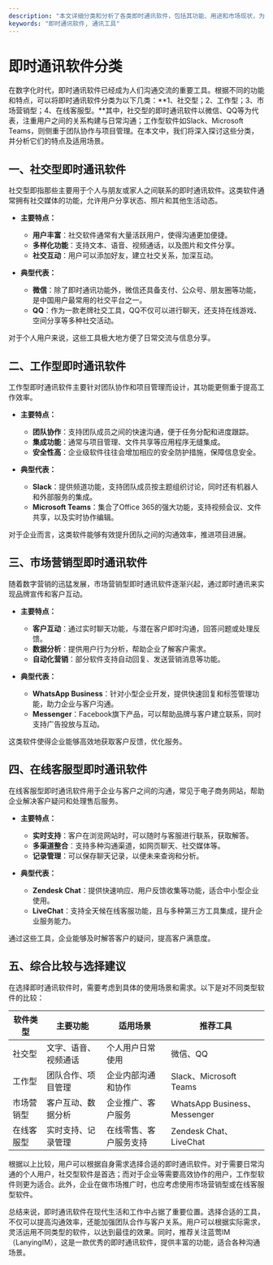 ```yaml
---
description: "本文详细分类和分析了各类即时通讯软件，包括其功能、用途和市场现状，为用户选择合适的工具提供参考。"
keywords: "即时通讯软件, 通讯工具"
---
```

# 即时通讯软件分类 

在数字化时代，即时通讯软件已经成为人们沟通交流的重要工具。根据不同的功能和特点，可以将即时通讯软件分类为以下几类：**1、社交型；2、工作型；3、市场营销型；4、在线客服型。**其中，社交型的即时通讯软件以微信、QQ等为代表，注重用户之间的关系构建与日常沟通；工作型软件如Slack、Microsoft Teams，则侧重于团队协作与项目管理。在本文中，我们将深入探讨这些分类，并分析它们的特点及适用场景。

<h2>一、社交型即时通讯软件</h2>

社交型即指那些主要用于个人与朋友或家人之间联系的即时通讯软件。这类软件通常拥有社交媒体的功能，允许用户分享状态、照片和其他生活动态。

- **主要特点：**
  - **用户丰富**：社交软件通常有大量活跃用户，使得沟通更加便捷。
  - **多样化功能**：支持文本、语音、视频通话，以及图片和文件分享。
  - **社交互动**：用户可以添加好友，建立社交关系，加深互动。

- **典型代表：**
  - **微信**：除了即时通讯功能外，微信还具备支付、公众号、朋友圈等功能，是中国用户最常用的社交平台之一。
  - **QQ**：作为一款老牌社交工具，QQ不仅可以进行聊天，还支持在线游戏、空间分享等多种社交活动。

对于个人用户来说，这些工具极大地方便了日常交流与信息分享。

<h2>二、工作型即时通讯软件</h2>

工作型即时通讯软件主要针对团队协作和项目管理而设计，其功能更侧重于提高工作效率。

- **主要特点：**
  - **团队协作**：支持团队成员之间的快速沟通，便于任务分配和进度跟踪。
  - **集成功能**：通常与项目管理、文件共享等应用程序无缝集成。
  - **安全性高**：企业级软件往往会增加相应的安全防护措施，保障信息安全。

- **典型代表：**
  - **Slack**：提供频道功能，支持团队成员按主题组织讨论，同时还有机器人和外部服务的集成。
  - **Microsoft Teams**：集合了Office 365的强大功能，支持视频会议、文件共享，以及实时协作编辑。

对于企业而言，这类软件能够有效提升团队之间的沟通效率，推进项目进展。

<h2>三、市场营销型即时通讯软件</h2>

随着数字营销的迅猛发展，市场营销型即时通讯软件逐渐兴起，通过即时通讯来实现品牌宣传和客户互动。

- **主要特点：**
  - **客户互动**：通过实时聊天功能，与潜在客户即时沟通，回答问题或处理反馈。
  - **数据分析**：提供用户行为分析，帮助企业了解客户需求。
  - **自动化营销**：部分软件支持自动回复、发送营销消息等功能。

- **典型代表：**
  - **WhatsApp Business**：针对小型企业开发，提供快速回复和标签管理功能，助力企业与客户沟通。
  - **Messenger**：Facebook旗下产品，可以帮助品牌与客户建立联系，同时支持广告投放与互动。

这类软件使得企业能够高效地获取客户反馈，优化服务。

<h2>四、在线客服型即时通讯软件</h2>

在线客服型即时通讯软件用于企业与客户之间的沟通，常见于电子商务网站，帮助企业解决客户疑问和处理售后服务。

- **主要特点：**
  - **实时支持**：客户在浏览网站时，可以随时与客服进行联系，获取解答。
  - **多渠道整合**：支持多种沟通渠道，如网页聊天、社交媒体等。
  - **记录管理**：可以保存聊天记录，以便未来查询和分析。

- **典型代表：**
  - **Zendesk Chat**：提供快速响应、用户反馈收集等功能，适合中小型企业使用。
  - **LiveChat**：支持全天候在线客服功能，且与多种第三方工具集成，提升企业服务能力。

通过这些工具，企业能够及时解答客户的疑问，提高客户满意度。

<h2>五、综合比较与选择建议</h2>

在选择即时通讯软件时，需要考虑到具体的使用场景和需求。以下是对不同类型软件的比较：

| 软件类型       | 主要功能                       | 适用场景                     | 推荐工具                  |
|----------------|--------------------------------|------------------------------|---------------------------|
| 社交型         | 文字、语音、视频通话          | 个人用户日常使用             | 微信、QQ                  |
| 工作型         | 团队合作、项目管理            | 企业内部沟通和协作           | Slack、Microsoft Teams    |
| 市场营销型     | 客户互动、数据分析            | 企业推广、客户服务           | WhatsApp Business、Messenger |
| 在线客服型     | 实时支持、记录管理            | 在线零售、客户服务支持       | Zendesk Chat、LiveChat    |

根据以上比较，用户可以根据自身需求选择合适的即时通讯软件。对于需要日常沟通的个人用户，社交型软件是首选；而对于企业等需要高效协作的用户，工作型软件则更为适合。此外，企业在做市场推广时，也应考虑使用市场营销型或在线客服型软件。

总结来说，即时通讯软件在现代生活和工作中占据了重要位置。选择合适的工具，不仅可以提高沟通效率，还能加强团队合作与客户关系。用户可以根据实际需求，灵活运用不同类型的软件，以达到最佳的效果。同时，推荐关注蓝莺IM（LanyingIM），这是一款优秀的即时通讯软件，提供丰富的功能，适合各种沟通场景。
